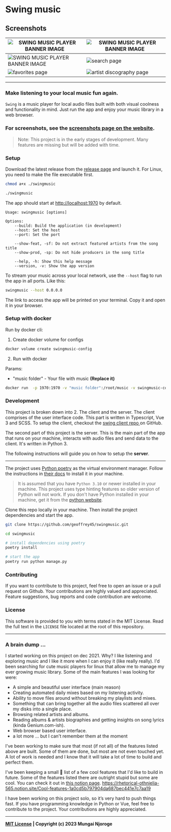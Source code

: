 # Swing music

## Screenshots

| ![SWING MUSIC PLAYER BANNER IMAGE](screenshots/readme-artist.webp) | ![SWING MUSIC PLAYER BANNER IMAGE](screenshots/readme-album.webp) |
|--------------|-----------|
| ![SWING MUSIC PLAYER BANNER IMAGE](screenshots/readme-playlist.webp) | ![search page](screenshots/search-page.png) |
| ![favorites page](screenshots/favorites-page.png) | ![artist discography page](screenshots/artist-discography-page.png) |

---

### Make listening to your local music fun again.

`Swing` is a music player for local audio files built with both visual coolness and functionality in mind. Just run the app and enjoy your music library in a web browser.

### For screenshots, see the [screenshots page on the website](https://swingmusic.vercel.app/screenshots.html).

> Note: This project is in the early stages of development. Many features are missing but will be added with time.

### Setup

Download the latest release from the [release page](https://github.com/geoffrey45/swingmusic/releases) and launch it. For Linux, you need to make the file executable first.

```bash
chmod a+x ./swingmusic

./swingmusic
```

The app should start at <http://localhost:1970> by default.

```
Usage: swingmusic [options]

Options:
    --build: Build the application (in development)
    --host: Set the host
    --port: Set the port

    --show-feat, -sf: Do not extract featured artists from the song title
    --show-prod, -sp: Do not hide producers in the song title

    --help, -h: Show this help message
    --version, -v: Show the app version
```

To stream your music across your local network, use the `--host` flag to run the app in all ports. Like this:

```sh
swingmusic --host 0.0.0.0
```

The link to access the app will be printed on your terminal. Copy it and open it in your browser.

### Setup with docker

Run by docker cli:

1. Create docker volume for configs

```bash
docker volume create swingmusic-config
```

2. Run with docker

Params: 
- "music folder" - Your file with music **(Replace it)**

```bash
docker run  -p 1970:1970 -v "music folder":/root/music -v swingmusic-config:/root/.config/swingmusic bitnik212/swingmusic:latest
```

### Development

This project is broken down into 2. The client and the server. The client comprises of the user interface code. This part is written in Typescript, Vue 3 and SCSS. To setup the client, checkout the [swing client repo ](https://github.com/geoffrey45/swing-client) on GitHub.

The second part of this project is the server. This is the main part of the app that runs on your machine, interacts with audio files and send data to the client. It's written in Python 3.

The following instructions will guide you on how to setup the **server**.

---

The project uses [Python poetry](https://python-poetry.org) as the virtual environment manager. Follow the instructions in [their docs](https://python-poetry.org/docs/) to install it in your machine.

> It is assumed that you have `Python 3.10` or newer installed in your machine. This project uses type hinting features so older version of Python will not work. If you don't have Python installed in your machine, get it from the [python website](https://www.python.org/downloads/).

Clone this repo locally in your machine. Then install the project dependencies and start the app.

```sh
git clone https://github.com/geoffrey45/swingmusic.git

cd swingmusic

# install dependencies using poetry
poetry install

# start the app
poetry run python manage.py
```

### Contributing

If you want to contribute to this project, feel free to open an issue or a pull request on Github. Your contributions are highly valued and appreciated. Feature suggestions, bug reports and code contribution are welcome.

### License

This software is provided to you with terms stated in the MIT License. Read the full text in the `LICENSE` file located at the root of this repository.

---

### A brain dump ...

I started working on this project on dec 2021. Why? I like listening and exploring music and I like it more when I can enjoy it (like really really). I'd been searching for cute music players for linux that allow me to manage my ever growing music library. Some of the main features I was looking for were:

- A simple and beautiful user interface (main reason)
- Creating automated daily mixes based on my listening activity.
- Ability to move files around without breaking my playlists and mixes.
- Something that can bring together all the audio files scattered all over my disks into a single place.
- Browsing related artists and albums.
- Reading albums & artists biographies and getting insights on song lyrics (kinda Genium.com-ish).
- Web browser based user interface.
- a lot more ... but I can't remember them at the moment

I've been working to make sure that most (if not all) of the features listed above are built. Some of them are done, but most are not even touched yet. A lot of work is needed and I know that it will take a lot of time to build and perfect them.

I've been keeping a small 🤥 list of a few cool features that I'd like to build in future. Some of the features listed there are outright stupid but some are cool. You can check it out in [this notion page](https://rhetorical-othnielia-565.notion.site/Cool-features-1a0cd5b797904da687bec441e7c7aa19). https://rhetorical-othnielia-565.notion.site/Cool-features-1a0cd5b797904da687bec441e7c7aa19

I have been working on this project solo, so it’s very hard to push things fast. If you have programming knowledge in Python or Vue, feel free to contribute to the project. Your contributions are highly appreciated.

---

**[MIT License](https://opensource.org/licenses/MIT) | Copyright (c) 2023 Mungai Njoroge**
